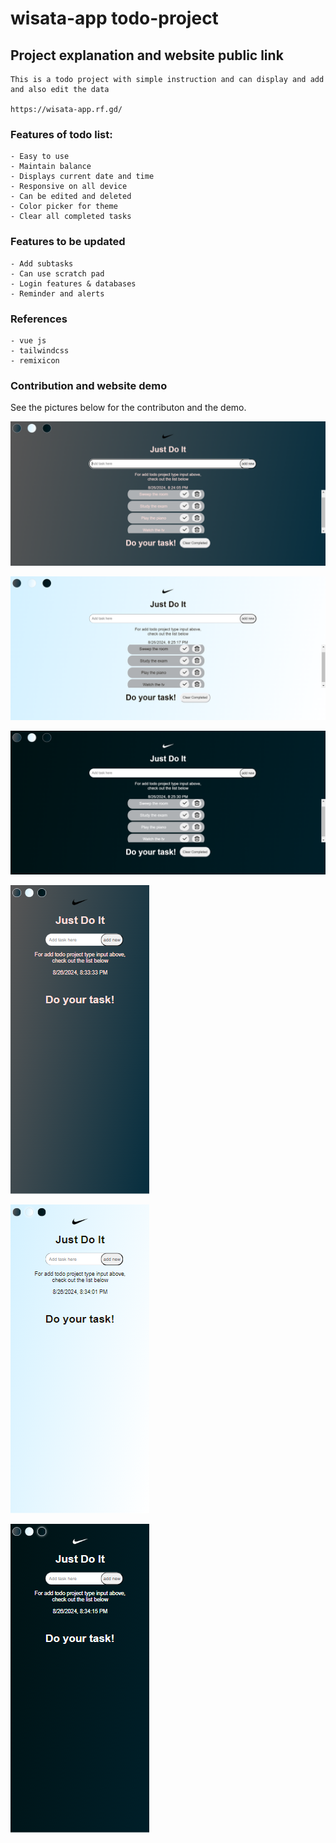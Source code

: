 # wisata-app todo-project

## Project explanation and website public link

```
This is a todo project with simple instruction and can display and add and also edit the data

https://wisata-app.rf.gd/
```

### Features of todo list:

```
- Easy to use
- Maintain balance
- Displays current date and time
- Responsive on all device
- Can be edited and deleted
- Color picker for theme
- Clear all completed tasks
```

### Features to be updated

```
- Add subtasks
- Can use scratch pad
- Login features & databases
- Reminder and alerts
```

### References

```
- vue js
- tailwindcss
- remixicon
```

### Contribution and website demo

See the pictures below for the contributon and the demo.

![alt text](image-3.png)

![alt text](image-4.png)

![alt text](image-5.png)

![alt text](image-6.png)

![alt text](image-7.png)

![alt text](image-8.png)
